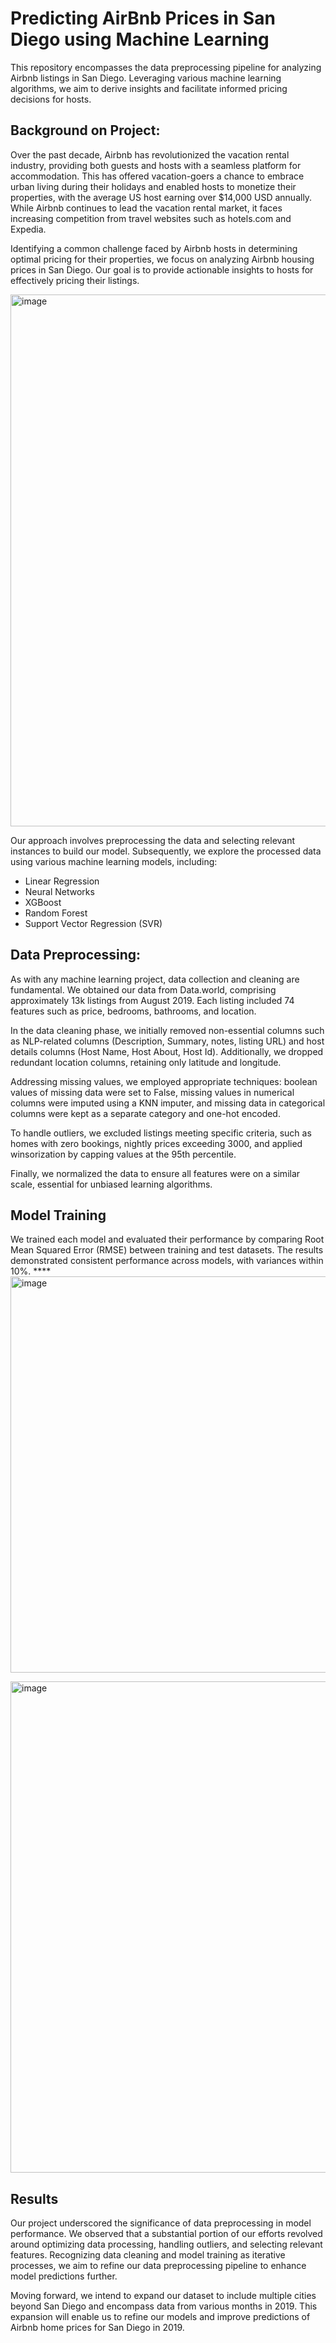 # Predicting AirBnb Prices in San Diego using Machine Learning
This repository encompasses the data preprocessing pipeline for analyzing Airbnb listings in San Diego. Leveraging various machine learning algorithms, we aim to derive insights and facilitate informed pricing decisions for hosts.

## Background on Project:

Over the past decade, Airbnb has revolutionized the vacation rental industry, providing both guests and hosts with a seamless platform for accommodation. This has offered vacation-goers a chance to embrace urban living during their holidays and enabled hosts to monetize their properties, with the average US host earning over $14,000 USD annually. While Airbnb continues to lead the vacation rental market, it faces increasing competition from travel websites such as hotels.com and Expedia.

Identifying a common challenge faced by Airbnb hosts in determining optimal pricing for their properties, we focus on analyzing Airbnb housing prices in San Diego. Our goal is to provide actionable insights to hosts for effectively pricing their listings.

<img width="851" alt="image" src="https://github.com/ishmam24/AirBnb_SanDiego/assets/33576600/8955f7f6-b894-434a-8060-784a7e4551d8">

Our approach involves preprocessing the data and selecting relevant instances to build our model. Subsequently, we explore the processed data using various machine learning models, including:
- Linear Regression
- Neural Networks
- XGBoost
- Random Forest
- Support Vector Regression (SVR)

## Data Preprocessing:

As with any machine learning project, data collection and cleaning are fundamental. We obtained our data from Data.world, comprising approximately 13k listings from August 2019. Each listing included 74 features such as price, bedrooms, bathrooms, and location.

In the data cleaning phase, we initially removed non-essential columns such as NLP-related columns (Description, Summary, notes, listing URL) and host details columns (Host Name, Host About, Host Id). Additionally, we dropped redundant location columns, retaining only latitude and longitude.

Addressing missing values, we employed appropriate techniques: boolean values of missing data were set to False, missing values in numerical columns were imputed using a KNN imputer, and missing data in categorical columns were kept as a separate category and one-hot encoded.

To handle outliers, we excluded listings meeting specific criteria, such as homes with zero bookings, nightly prices exceeding 3000, and applied winsorization by capping values at the 95th percentile.

Finally, we normalized the data to ensure all features were on a similar scale, essential for unbiased learning algorithms.

## Model Training
We trained each model and evaluated their performance by comparing Root Mean Squared Error (RMSE) between training and test datasets. The results demonstrated consistent performance across models, with variances within 10%.
****<img width="634" alt="image" src="https://github.com/ishmam24/AirBnb_SanDiego/assets/33576600/c2c29e93-a53e-4867-acb0-8caec2a87458">

<img width="786" alt="image" src="https://github.com/ishmam24/AirBnb_SanDiego/assets/33576600/ad4746de-d2d0-4d8f-a529-a349f4e1e6b2">

## Results
Our project underscored the significance of data preprocessing in model performance. We observed that a substantial portion of our efforts revolved around optimizing data processing, handling outliers, and selecting relevant features. Recognizing data cleaning and model training as iterative processes, we aim to refine our data preprocessing pipeline to enhance model predictions further.

Moving forward, we intend to expand our dataset to include multiple cities beyond San Diego and encompass data from various months in 2019. This expansion will enable us to refine our models and improve predictions of Airbnb home prices for San Diego in 2019.

